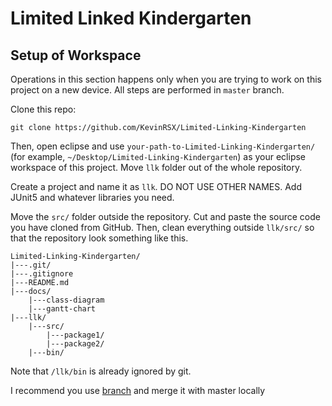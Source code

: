# Limited Linked Kindergarten

## Setup of Workspace

Operations in this section happens only when you are trying to work on this project on a new device. All steps are performed in `master` branch.

Clone this repo:

```shell
git clone https://github.com/KevinRSX/Limited-Linking-Kindergarten
```

Then, open eclipse and use `your-path-to-Limited-Linking-Kindergarten/` (for example, `~/Desktop/Limited-Linking-Kindergarten`) as your eclipse workspace of this project. Move  `llk` folder out of the whole repository.

Create a project and name it as `llk`. DO NOT USE OTHER NAMES. Add JUnit5 and whatever libraries you need.

Move the `src/` folder outside the repository. Cut and paste the source code you have cloned from GitHub. Then, clean everything outside `llk/src/` so that the repository look something like this.

```
Limited-Linking-Kindergarten/
|---.git/
|---.gitignore
|---README.md
|---docs/
	|---class-diagram
	|---gantt-chart
|---llk/
	|---src/
		|---package1/
		|---package2/
	|---bin/
```

Note that `/llk/bin` is already ignored by git.









I recommend you use [branch](https://git-scm.com/book/en/v2/Git-Branching-Basic-Branching-and-Merging) and merge it with master locally

